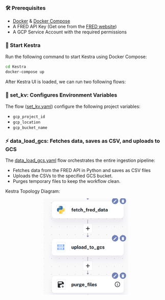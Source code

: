 ### 🛠️ Prerequisites
- [Docker](https://www.docker.com/products/docker-desktop/) & [Docker Compose](https://docs.docker.com/compose/install/)
- A FRED API Key (Get one from the [FRED website](https://fredaccount.stlouisfed.org/apikeys))
- A GCP Service Account with the required permissions 

### 📌 Start Kestra
Run the following command to start Kestra using Docker Compose:

```bash
cd Kestra
docker-compose up
```
After Kestra UI is loaded, we can run two following flows:

### 🔑 set_kv: Configures Environment Variables

The flow ([set_kv.yaml](Kestra/set_kv.yaml)) configure the following project variables:
- `gcp_project_id`
- `gcp_location`
- `gcp_bucket_name`

### ⚡ data_load_gcs: Fetches data, saves as CSV, and uploads to GCS

The [data_load_gcs.yaml](Kestra/data_load_gcs.yaml) flow orchestrates the entire ingestion pipeline:

- Fetches data from the FRED API in Python and saves as CSV files
- Uploads the CSVs to the specified GCS bucket.
- Purges temporary files to keep the workflow clean.

Kestra Topology Diagram:
<p align="center"> <img src="../images/Kestra Flow Diagram.png" height="300" />
</p>
